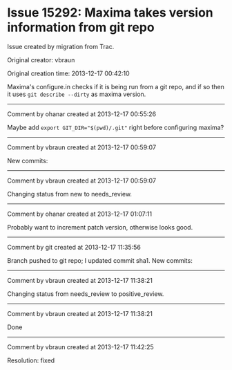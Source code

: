 # Issue 15292: Maxima takes version information from git repo

Issue created by migration from Trac.

Original creator: vbraun

Original creation time: 2013-12-17 00:42:10

Maxima's configure.in checks if it is being run from a git repo, and if so then it uses `git describe --dirty` as maxima version. 


---

Comment by ohanar created at 2013-12-17 00:55:26

Maybe add `export GIT_DIR="$(pwd)/.git"` right before configuring maxima?


---

Comment by vbraun created at 2013-12-17 00:59:07

New commits:


---

Comment by vbraun created at 2013-12-17 00:59:07

Changing status from new to needs_review.


---

Comment by ohanar created at 2013-12-17 01:07:11

Probably want to increment patch version, otherwise looks good.


---

Comment by git created at 2013-12-17 11:35:56

Branch pushed to git repo; I updated commit sha1. New commits:


---

Comment by vbraun created at 2013-12-17 11:38:21

Changing status from needs_review to positive_review.


---

Comment by vbraun created at 2013-12-17 11:38:21

Done


---

Comment by vbraun created at 2013-12-17 11:42:25

Resolution: fixed
